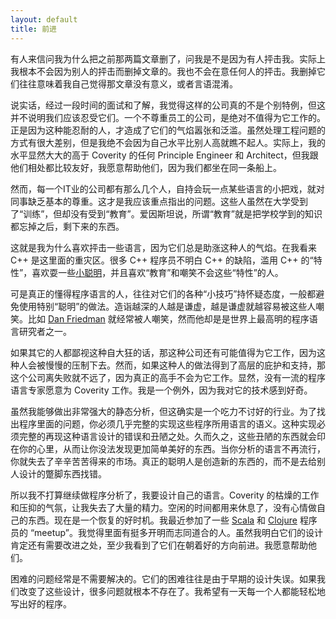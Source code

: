 ```yaml
---
layout: default
title: 前进
---
```


有人来信问我为什么把之前那两篇文章删了，问我是不是因为有人抨击我。实际上我根本不会因为别人的抨击而删掉文章的。我也不会在意任何人的抨击。我删掉它们往往意味着我自己觉得那文章没有意义，或者言语混淆。

说实话，经过一段时间的面试和了解，我觉得这样的公司真的不是个别特例，但这并不说明我们应该忍受它们。一个不尊重员工的公司，是绝对不值得为它工作的。正是因为这种能忍耐的人，才造成了它们的气焰嚣张和泛滥。虽然处理工程问题的方式有很大差别，但是我绝不会因为自己水平比别人高就瞧不起人。实际上，我的水平显然大大的高于 Coverity 的任何 Principle Engineer 和 Architect，但我跟他们相处都比较友好，我愿意帮助他们，因为我们都坐在同一条船上。

然而，每一个IT业的公司都有那么几个人，自持会玩一点某些语言的小把戏，就对同事缺乏基本的尊重。这才是我应该重点指出的问题。这些人虽然在大学受到了“训练”，但却没有受到“教育”。爱因斯坦说，所谓“教育”就是把学校学到的知识都忘掉之后，剩下来的东西。

这就是我为什么喜欢抨击一些语言，因为它们总是助涨这种人的气焰。在我看来 C++ 是这里面的重灾区。很多 C++ 程序员不明白 C++ 的缺陷，滥用 C++ 的“特性”，喜欢耍一些<a href="http://www.yinwang.org/blog-cn/2013/03/15/language-design-mistake1">小聪明</a>，并且喜欢“教育”和嘲笑不会这些“特性”的人。

可是真正的懂得程序语言的人，往往对它们的各种“小技巧”持怀疑态度，一般都避免使用特别“聪明”的做法。造诣越深的人越是谦虚，越是谦虚就越容易被这些人嘲笑。比如 <a href="http://www.yinwang.org/blog-cn/2012/07/04/dan-friedman">Dan Friedman</a> 就经常被人嘲笑，然而他却是是世界上最高明的程序语言研究者之一。

如果其它的人都鄙视这种自大狂的话，那这种公司还有可能值得为它工作，因为这种人会被慢慢的压制下去。然而，如果这种人的做法得到了高层的庇护和支持，那这个公司离失败就不远了，因为真正的高手不会为它工作。显然，没有一流的程序语言专家愿意为 Coverity 工作。我是一个例外，因为我对它的技术感到好奇。

虽然我能够做出非常强大的静态分析，但这确实是一个吃力不讨好的行业。为了找出程序里面的问题，你必须几乎完整的实现这些程序所用语言的语义。这种实现必须完整的再现这种语言设计的错误和丑陋之处。久而久之，这些丑陋的东西就会印在你的心里，从而让你没法发现更加简单美好的东西。当你分析的语言不再流行，你就失去了辛辛苦苦得来的市场。真正的聪明人是创造新的东西的，而不是去给别人设计的蹩脚东西找错。

所以我不打算继续做程序分析了，我要设计自己的语言。Coverity 的枯燥的工作和压抑的气氛，让我失去了大量的精力。空闲的时间都用来休息了，没有心情做自己的东西。现在是一个恢复的好时机。我最近参加了一些 <a href="http://www.meetup.com/SF-Scala">Scala</a> 和 <a href="http://www.meetup.com/The-Bay-Area-Clojure-User-Group">Clojure</a> 程序员的 “meetup”。我觉得里面有挺多开明而志同道合的人。虽然我明白它们的设计肯定还有需要改进之处，至少我看到了它们在朝着好的方向前进。我愿意帮助他们。

困难的问题经常是不需要解决的。它们的困难往往是由于早期的设计失误。如果我们改变了这些设计，很多问题就根本不存在了。我希望有一天每一个人都能轻松地写出好的程序。
